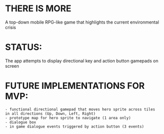 # THERE IS MORE
A top-down mobile RPG-like game that highlights the current environmental crisis

# STATUS:
The app attempts to display directional key and action button gamepads on screen

# FUTURE IMPLEMENTATIONS FOR MVP:
    - functional directional gamepad that moves hero sprite across tiles in all directions (Up, Down, Left, Right)
    - prototype map for hero sprite to navigate (1 area only)
    - dialogue box
    - in game dialogue events triggered by action button (3 events)

